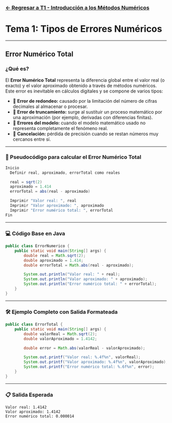 ###  [← Regresar a T1 - Introducción a los Métodos Numéricos](https://github.com/Juan200519287393u83/Metodos_Numericos/blob/main/T1%20-%20Introducci%C3%B3n%20a%20los%20m%C3%A9todos%20num%C3%A9ricos/Introducci%C3%B3n%20a%20los%20m%C3%A9todos%20n%C3%BAmericos.md)

# Tema 1: Tipos de Errores Numéricos  
 

---

## Error Numérico Total

### ¿Qué es?

El **Error Numérico Total** representa la diferencia global entre el valor real (o exacto) y el valor aproximado obtenido a través de métodos numéricos. Este error es inevitable en cálculos digitales y se compone de varios tipos:

- 🔹 **Error de redondeo:** causado por la limitación del número de cifras decimales al almacenar o procesar.
- 🔹 **Error de truncamiento:** surge al sustituir un proceso matemático por una aproximación (por ejemplo, derivadas con diferencias finitas).
- 🔹 **Errores del modelo:** cuando el modelo matemático usado no representa completamente el fenómeno real.
- 🔹 **Cancelación:** pérdida de precisión cuando se restan números muy cercanos entre sí.



---

### 📝 Pseudocódigo para calcular el Error Numérico Total

```java
Inicio
  Definir real, aproximado, errorTotal como reales

  real = sqrt(2)
  aproximado = 1.414
  errorTotal = abs(real - aproximado)

  Imprimir "Valor real: ", real
  Imprimir "Valor aproximado: ", aproximado
  Imprimir "Error numérico total: ", errorTotal
Fin
```

---

### 💻 Código Base en Java

```java
public class ErrorNumerico {
    public static void main(String[] args) {
        double real = Math.sqrt(2);
        double aproximado = 1.414;
        double errorTotal = Math.abs(real - aproximado);

        System.out.println("Valor real: " + real);
        System.out.println("Valor aproximado: " + aproximado);
        System.out.println("Error numérico total: " + errorTotal);
    }
}
```

---

### 🛠 Ejemplo Completo con Salida Formateada

```java
public class ErrorTotal {
    public static void main(String[] args) {
        double valorReal = Math.sqrt(2);
        double valorAproximado = 1.4142;

        double error = Math.abs(valorReal - valorAproximado);

        System.out.printf("Valor real: %.4f%n", valorReal);
        System.out.printf("Valor aproximado: %.4f%n", valorAproximado);
        System.out.printf("Error numérico total: %.6f%n", error);
    }
}
```

---

### 📋 Salida Esperada

```
Valor real: 1.4142  
Valor aproximado: 1.4142  
Error numérico total: 0.000014

